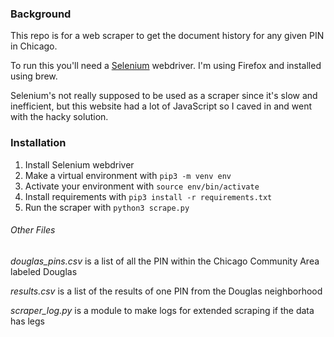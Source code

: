 ### Background ###
This repo is for a web scraper to get the document history for any given PIN in Chicago.

To run this you'll need a [Selenium](https://selenium-python.readthedocs.io/installation.html) webdriver. I'm using Firefox and installed using brew.

Selenium's not really supposed to be used as a scraper since it's slow and inefficient, but this website had a lot of JavaScript so I caved in and went with the hacky solution.

### Installation ###
1. Install Selenium webdriver
2. Make a virtual environment with `pip3 -m venv env`
3. Activate your environment with `source env/bin/activate`
4. Install requirements with `pip3 install -r requirements.txt`
5. Run the scraper with `python3 scrape.py`

###### Other Files ######
*douglas_pins.csv* is a list of all the PIN within the Chicago Community Area labeled Douglas

*results.csv* is a list of the results of one PIN from the Douglas neighborhood

*scraper_log.py* is a module to make logs for extended scraping if the data has legs